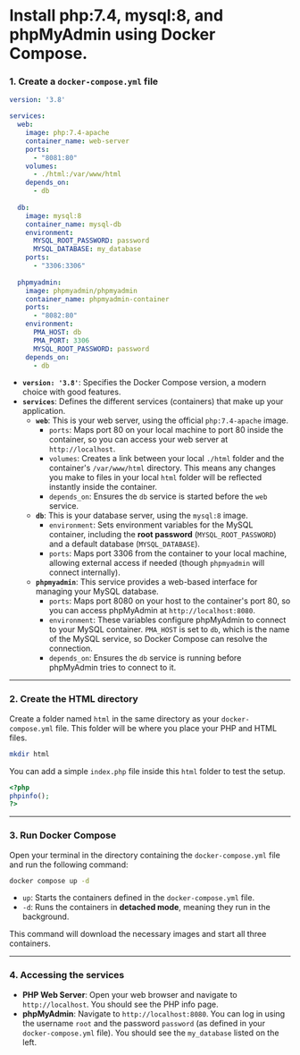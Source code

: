 # Install php:7.4, mysql:8, and phpMyAdmin using Docker Compose.

### **1. Create a `docker-compose.yml` file**

```yaml
version: '3.8'

services:
  web:
    image: php:7.4-apache
    container_name: web-server
    ports:
      - "8081:80"
    volumes:
      - ./html:/var/www/html
    depends_on:
      - db
    
  db:
    image: mysql:8
    container_name: mysql-db
    environment:
      MYSQL_ROOT_PASSWORD: password
      MYSQL_DATABASE: my_database
    ports:
      - "3306:3306"
      
  phpmyadmin:
    image: phpmyadmin/phpmyadmin
    container_name: phpmyadmin-container
    ports:
      - "8082:80"
    environment:
      PMA_HOST: db
      PMA_PORT: 3306
      MYSQL_ROOT_PASSWORD: password
    depends_on:
      - db
```

  * **`version: '3.8'`**: Specifies the Docker Compose version, a modern choice with good features.
  * **`services`**: Defines the different services (containers) that make up your application.
      * **`web`**: This is your web server, using the official `php:7.4-apache` image.
          * `ports`: Maps port 80 on your local machine to port 80 inside the container, so you can access your web server at `http://localhost`.
          * `volumes`: Creates a link between your local `./html` folder and the container's `/var/www/html` directory. This means any changes you make to files in your local `html` folder will be reflected instantly inside the container.
          * `depends_on`: Ensures the `db` service is started before the `web` service.
      * **`db`**: This is your database server, using the `mysql:8` image.
          * `environment`: Sets environment variables for the MySQL container, including the **root password** (`MYSQL_ROOT_PASSWORD`) and a default database (`MYSQL_DATABASE`).
          * `ports`: Maps port 3306 from the container to your local machine, allowing external access if needed (though `phpmyadmin` will connect internally).
      * **`phpmyadmin`**: This service provides a web-based interface for managing your MySQL database.
          * `ports`: Maps port 8080 on your host to the container's port 80, so you can access phpMyAdmin at `http://localhost:8080`.
          * `environment`: These variables configure phpMyAdmin to connect to your MySQL container. `PMA_HOST` is set to `db`, which is the name of the MySQL service, so Docker Compose can resolve the connection.
          * `depends_on`: Ensures the `db` service is running before phpMyAdmin tries to connect to it.

-----

### **2. Create the HTML directory**

Create a folder named `html` in the same directory as your `docker-compose.yml` file. This folder will be where you place your PHP and HTML files.

```bash
mkdir html
```

You can add a simple `index.php` file inside this `html` folder to test the setup.

```php
<?php
phpinfo();
?>
```

-----

### **3. Run Docker Compose**

Open your terminal in the directory containing the `docker-compose.yml` file and run the following command:

```bash
docker compose up -d
```

  * `up`: Starts the containers defined in the `docker-compose.yml` file.
  * `-d`: Runs the containers in **detached mode**, meaning they run in the background.

This command will download the necessary images and start all three containers.

-----

### **4. Accessing the services**

  * **PHP Web Server**: Open your web browser and navigate to `http://localhost`. You should see the PHP info page.
  * **phpMyAdmin**: Navigate to `http://localhost:8080`. You can log in using the username `root` and the password `password` (as defined in your `docker-compose.yml` file). You should see the `my_database` listed on the left.

